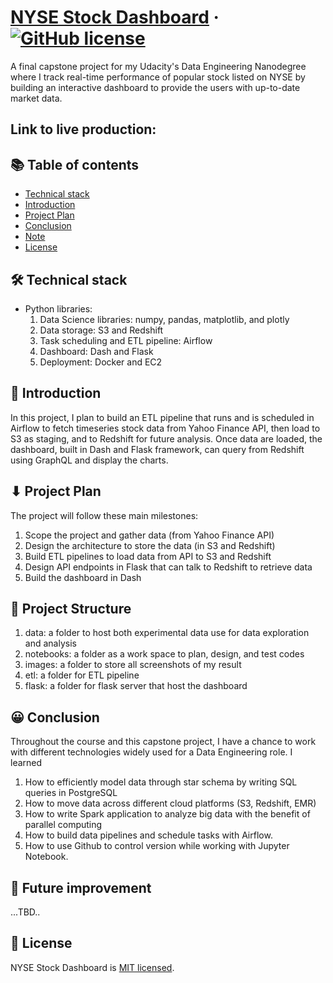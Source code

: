 # [NYSE Stock Dashboard](https://github.com/dungngo99/nyse-stock-dashboard) &middot; [![GitHub license](https://img.shields.io/badge/license-MIT-blue.svg)](https://github.com/dungngo99/nyse-stock-dashboard/blob/main/LICENSE)

A final capstone project for my Udacity's Data Engineering Nanodegree where I track real-time performance of popular stock listed on NYSE by building an interactive dashboard to provide the users with up-to-date market data.

## Link to live production:

## 📚 Table of contents

- [Technical stack](#technical-stack)
- [Introduction](#introduction)
- [Project Plan](#projectplan)
- [Conclusion](#conclusion)
- [Note](#note)
- [License](#license)

## 🛠 Technical stack

- Python libraries:
  1. Data Science libraries: numpy, pandas, matplotlib, and plotly
  2. Data storage: S3 and Redshift
  3. Task scheduling and ETL pipeline: Airflow
  4. Dashboard: Dash and Flask
  5. Deployment: Docker and EC2

## 🎯 Introduction
In this project, I plan to build an ETL pipeline that runs and is scheduled in Airflow to fetch timeseries stock data from Yahoo Finance API, then load to S3 as staging, and to Redshift for future analysis. Once data are loaded, the dashboard, built in Dash and Flask framework, can query from Redshift using GraphQL and display the charts.

## ⬇ Project Plan
The project will follow these main milestones:
1. Scope the project and gather data (from Yahoo Finance API)
2. Design the architecture to store the data (in S3 and Redshift)
3. Build ETL pipelines to load data from API to S3 and Redshift
4. Design API endpoints in Flask that can talk to Redshift to retrieve data
5. Build the dashboard in Dash

## 🤩 Project Structure
1. data: a folder to host both experimental data use for data exploration and analysis
2. notebooks: a folder as a work space to plan, design, and test codes
3. images: a folder to store all screenshots of my result
4. etl: a folder for ETL pipeline
5. flask: a folder for flask server that host the dashboard

## 😀 Conclusion
Throughout the course and this capstone project, I have a chance to work with different technologies widely used for a Data Engineering role. I learned
  1. How to efficiently model data through star schema by writing SQL queries in PostgreSQL
  2. How to move data across different cloud platforms (S3, Redshift, EMR)
  3. How to write Spark application to analyze big data with the benefit of parallel computing
  4. How to build data pipelines and schedule tasks with Airflow.
  5. How to use Github to control version while working with Jupyter Notebook.
  
## 🚀 Future improvement
...TBD..

## 📄 License

NYSE Stock Dashboard is [MIT licensed](./LICENSE).